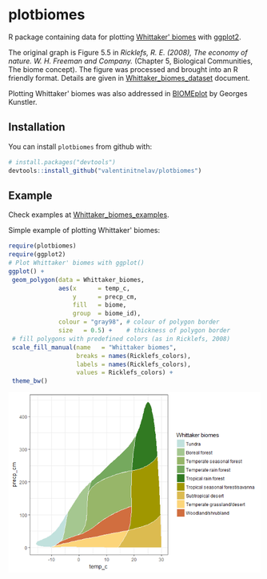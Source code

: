 
<!-- README.md is generated from README.Rmd. Please edit that file -->
plotbiomes
==========

R package containing data for plotting [Whittaker' biomes](https://en.wikipedia.org/wiki/Biome#Whittaker_.281962.2C_1970.2C_1975.29_biome-types) with [ggplot2](https://github.com/tidyverse/ggplot2).

The original graph is Figure 5.5 in *Ricklefs, R. E. (2008), The economy of nature. W. H. Freeman and Company.* (Chapter 5, Biological Communities, The biome concept). The figure was processed and brought into an R friendly format. Details are given in [Whittaker\_biomes\_dataset](https://rawgit.com/valentinitnelav/plotbiomes/master/html/Whittaker_biomes_dataset.html) document.

Plotting Whittaker' biomes was also addressed in [BIOMEplot](https://github.com/kunstler/BIOMEplot) by Georges Kunstler.

Installation
------------

You can install `plotbiomes` from github with:

``` r
# install.packages("devtools")
devtools::install_github("valentinitnelav/plotbiomes")
```

Example
-------

Check examples at [Whittaker\_biomes\_examples](https://rawgit.com/valentinitnelav/plotbiomes/master/html/Whittaker_biomes_examples.html).

Simple example of plotting Whittaker' biomes:

``` r
require(plotbiomes)
require(ggplot2)
# Plot Whittaker' biomes with ggplot()
ggplot() +
 geom_polygon(data = Whittaker_biomes,
              aes(x      = temp_c,
                  y      = precp_cm,
                  fill   = biome,
                  group  = biome_id),
              colour = "gray98", # colour of polygon border
              size   = 0.5) +    # thickness of polygon border
 # fill polygons with predefined colors (as in Ricklefs, 2008)
 scale_fill_manual(name   = "Whittaker biomes",
                   breaks = names(Ricklefs_colors),
                   labels = names(Ricklefs_colors),
                   values = Ricklefs_colors) +
 theme_bw()
```

![](man/figures/README-example-1.png)
